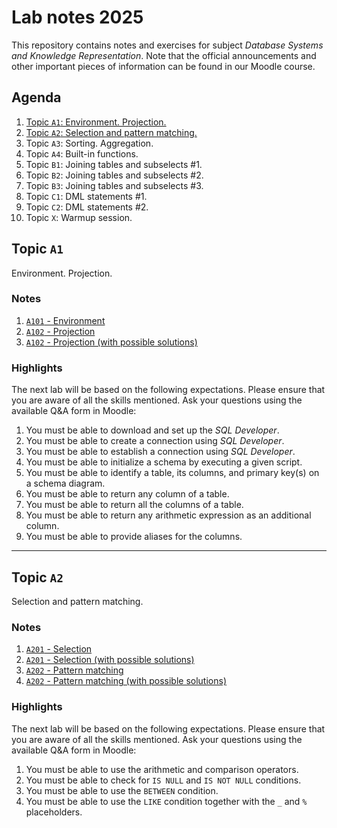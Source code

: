 # Lab notes 2025

This repository contains notes and exercises for subject *Database Systems and Knowledge Representation*. Note that the official announcements and other important pieces of information can be found in our Moodle course.

## Agenda

1. [Topic `A1`: Environment. Projection.](#topic-a1)
1. [Topic `A2`: Selection and pattern matching.](#topic-a2)
1. Topic `A3`: Sorting. Aggregation.
1. Topic `A4`: Built-in functions.
1. Topic `B1`: Joining tables and subselects #1.
1. Topic `B2`: Joining tables and subselects #2.
1. Topic `B3`: Joining tables and subselects #3.
1. Topic `C1`: DML statements #1.
1. Topic `C2`: DML statements #2.
1. Topic `X`: Warmup session.

## Topic `A1`

Environment. Projection.

### Notes

1. [`A101` - Environment](A101-environment.md)
1. [`A102` - Projection](A102-projection.md)
1. [`A102` - Projection (with possible solutions)](A102-projection-full.md)

### Highlights

The next lab will be based on the following expectations. Please ensure that you are aware of all the skills mentioned. Ask your questions using the available Q&A form in Moodle:

1. You must be able to download and set up the *SQL Developer*.
1. You must be able to create a connection using *SQL Developer*.
1. You must be able to establish a connection using *SQL Developer*.
1. You must be able to initialize a schema by executing a given script.
1. You must be able to identify a table, its columns, and primary key(s) on a schema diagram.
1. You must be able to return any column of a table.
1. You must be able to return all the columns of a table.
1. You must be able to return any arithmetic expression as an additional column.
1. You must be able to provide aliases for the columns.

---

## Topic `A2`

Selection and pattern matching.

### Notes

1. [`A201` - Selection](A201-selection.md)
1. [`A201` - Selection (with possible solutions)](A201-selection-full.md)
1. [`A202` - Pattern matching](A202-pattern-matching.md)
1. [`A202` - Pattern matching (with possible solutions)](A202-pattern-matching-full.md)

### Highlights

The next lab will be based on the following expectations. Please ensure that you are aware of all the skills mentioned. Ask your questions using the available Q&A form in Moodle:

1. You must be able to use the arithmetic and comparison operators.
1. You must be able to check for `IS NULL` and `IS NOT NULL` conditions.
1. You must be able to use the `BETWEEN` condition.
1. You must be able to use the `LIKE` condition together with the `_` and `%` placeholders.

